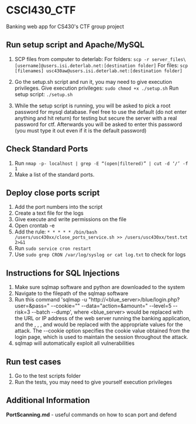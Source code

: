 # CSCI430_CTF
Banking web app for CS430's CTF group project

## Run setup script and Apache/MySQL
1. SCP files from computer to deterlab:
For folders: `scp -r server_files\ [username]@users.isi.deterlab.net:[destination folder]` 
For files:
`scp [filenames] usc430aw@users.isi.deterlab.net:[destination folder]`

2. Go the setup.sh script and run it, you may need to give execution privileges.
Give execution privileges: `sudo chmod +x ./setup.sh`
Run setup script: `./setup.sh`

3. While the setup script is running, you will be asked to pick a root password for mysql database. Feel free to use the default (do not enter anything and hit return) for testing but secure the server with a real password for ctf. Afterwards you will be asked to enter this password (you must type it out even if it is the default password)

## Check Standard Ports

1. Run `nmap -p- localhost | grep -E “(open|filtered)” | cut -d ‘/’ -f 1`
2. Make a list of the standard ports.

## Deploy close ports script
1. Add the port numbers into the script
2. Create a text file for the logs
3. Give execute and write permissions on the file
4. Open crontab -e
5. Add the rule: `* * * * * /bin/bash /users/usc430xx/close_ports_service.sh >> /users/usc430xx/test.txt 2>&1`
6. Run `sudo service cron restart`
7. Use `sudo grep CRON /var/log/syslog or cat log.txt` to check for logs

## Instructions for SQL Injections
1. Make sure sqlmap software and python are downloaded to the system
2. Navigate to the filepath of the sqlmap software
3. Run this command 'sqlmap -u "http://<blue_server>/blue/login.php?user=<username>&pass=<password>" --cookie="<cookie>" --data="action=<action>&amount=<amount>" --level=5 --risk=3 --batch --dump', where <blue_server> would be replaced with the URL or IP address of the web server running the banking application, and the <username>, <password>, <action>, and <amount> would be replaced with the appropriate values for the attack. The --cookie option specifies the cookie value obtained from the login page, which is used to maintain the session throughout the attack.
4. sqlmap will automatically exploit all vulnerabilities



## Run test cases
1. Go to the test scripts folder
2. Run the tests, you may need to give yourself execution privileges

## Additional Information
**PortScanning.md** - useful commands on how to scan port and defend 

